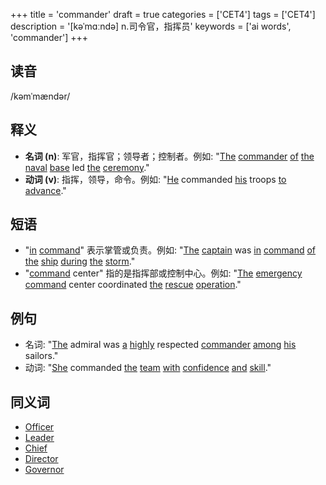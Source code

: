 +++
title = 'commander'
draft = true
categories = ['CET4']
tags = ['CET4']
description = '[kəˈmɑːndə] n.司令官，指挥员'
keywords = ['ai words', 'commander']
+++

## 读音
/kəmˈmændər/

## 释义
- **名词 (n)**: 军官，指挥官；领导者；控制者。例如: "[The](/post/the/) [commander](/post/commander/) [of](/post/of/) [the](/post/the/) [naval](/post/naval/) [base](/post/base/) led [the](/post/the/) [ceremony](/post/ceremony/)."
- **动词 (v)**: 指挥，领导，命令。例如: "[He](/post/he/) commanded [his](/post/his/) troops [to](/post/to/) [advance](/post/advance/)."

## 短语
- "[in](/post/in/) [command](/post/command/)" 表示掌管或负责。例如: "[The](/post/the/) [captain](/post/captain/) was [in](/post/in/) [command](/post/command/) [of](/post/of/) [the](/post/the/) [ship](/post/ship/) [during](/post/during/) [the](/post/the/) [storm](/post/storm/)."
- "[command](/post/command/) center" 指的是指挥部或控制中心。例如: "[The](/post/the/) [emergency](/post/emergency/) [command](/post/command/) center coordinated [the](/post/the/) [rescue](/post/rescue/) [operation](/post/operation/)."

## 例句
- 名词: "[The](/post/the/) admiral was [a](/post/a/) [highly](/post/highly/) respected [commander](/post/commander/) [among](/post/among/) [his](/post/his/) sailors."
- 动词: "[She](/post/she/) commanded [the](/post/the/) [team](/post/team/) [with](/post/with/) [confidence](/post/confidence/) [and](/post/and/) [skill](/post/skill/)."

## 同义词
- [Officer](/post/officer/)
- [Leader](/post/leader/)
- [Chief](/post/chief/)
- [Director](/post/director/)
- [Governor](/post/governor/)

